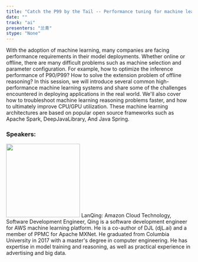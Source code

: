 ```yaml
---
title: "Catch the P99 by the Tail -- Performance tuning for machine learning reasoning"
date: "" 
track: "ai"
presenters: "兰青"
stype: "None"
---
```

With the adoption of machine learning, many companies are facing performance requirements in their model deployments. Whether online or offline, there are many difficult problems such as machine selection and parameter configuration. For example, how to optimize the inference performance of P90/P99? How to solve the extension problem of offline reasoning? In this session, we will introduce several common high-performance machine learning systems and share some of the challenges encountered in deploying applications in the real world. We'll also cover how to troubleshoot machine learning reasoning problems faster, and how to ultimately improve CPU/GPU utilization. These machine learning architectures are based on popular open source frameworks such as Apache Spark, DeepJavaLibrary, And Java Spring.
 ### Speakers: 
 <img src="images/speaker/1027.png" width="200" />
 LanQing: Amazon Cloud Technology, Software Development Engineer, Qing is a software development engineer for AWS machine learning platform. He is a co-author of DJL (djL.ai) and a member of PPMC for Apache MXNet. He graduated from Columbia University in 2017 with a master's degree in computer engineering. He has expertise in model training and reasoning, as well as practical experience in advertising and big data.
 